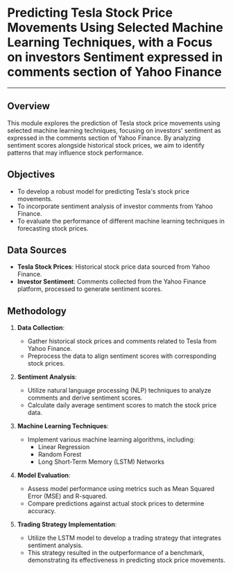 # Predicting Tesla Stock Price Movements Using Selected Machine Learning Techniques, with a Focus on investors Sentiment expressed in comments section of Yahoo Finance
---

## Overview
This module explores the prediction of Tesla stock price movements using selected machine learning techniques, focusing on investors' sentiment as expressed in the comments section of Yahoo Finance. By analyzing sentiment scores alongside historical stock prices, we aim to identify patterns that may influence stock performance.

## Objectives
- To develop a robust model for predicting Tesla's stock price movements.
- To incorporate sentiment analysis of investor comments from Yahoo Finance.
- To evaluate the performance of different machine learning techniques in forecasting stock prices.

## Data Sources
- **Tesla Stock Prices**: Historical stock price data sourced from Yahoo Finance.
- **Investor Sentiment**: Comments collected from the Yahoo Finance platform, processed to generate sentiment scores.

## Methodology
1. **Data Collection**:
   - Gather historical stock prices and comments related to Tesla from Yahoo Finance.
   - Preprocess the data to align sentiment scores with corresponding stock prices.

2. **Sentiment Analysis**:
   - Utilize natural language processing (NLP) techniques to analyze comments and derive sentiment scores.
   - Calculate daily average sentiment scores to match the stock price data.

3. **Machine Learning Techniques**:
   - Implement various machine learning algorithms, including:
     - Linear Regression
     - Random Forest
     - Long Short-Term Memory (LSTM) Networks

4. **Model Evaluation**:
   - Assess model performance using metrics such as Mean Squared Error (MSE) and R-squared.
   - Compare predictions against actual stock prices to determine accuracy.

5. **Trading Strategy Implementation**:
   - Utilize the LSTM model to develop a trading strategy that integrates sentiment analysis.
   - This strategy resulted in the outperformance of a benchmark, demonstrating its effectiveness in predicting stock price movements.
